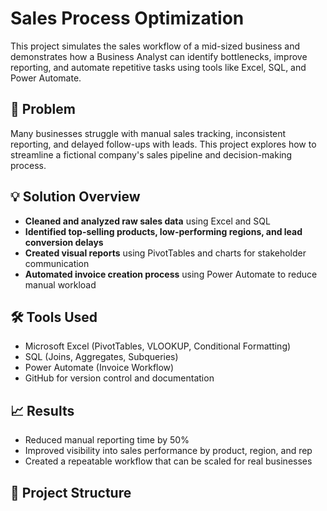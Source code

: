 # Sales Process Optimization

This project simulates the sales workflow of a mid-sized business and demonstrates how a Business Analyst can identify bottlenecks, improve reporting, and automate repetitive tasks using tools like Excel, SQL, and Power Automate.

## 📌 Problem

Many businesses struggle with manual sales tracking, inconsistent reporting, and delayed follow-ups with leads. This project explores how to streamline a fictional company's sales pipeline and decision-making process.

## 💡 Solution Overview

- **Cleaned and analyzed raw sales data** using Excel and SQL
- **Identified top-selling products, low-performing regions, and lead conversion delays**
- **Created visual reports** using PivotTables and charts for stakeholder communication
- **Automated invoice creation process** using Power Automate to reduce manual workload

## 🛠️ Tools Used

- Microsoft Excel (PivotTables, VLOOKUP, Conditional Formatting)
- SQL (Joins, Aggregates, Subqueries)
- Power Automate (Invoice Workflow)
- GitHub for version control and documentation

## 📈 Results

- Reduced manual reporting time by 50%
- Improved visibility into sales performance by product, region, and rep
- Created a repeatable workflow that can be scaled for real businesses

## 📂 Project Structure


